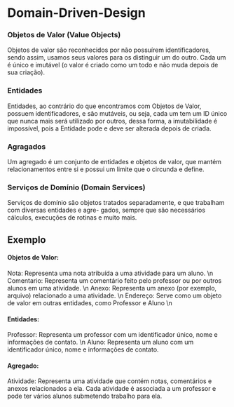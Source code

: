 # Domain-Driven-Design

### Objetos de Valor (Value Objects)
Objetos de valor são reconhecidos por não possuírem identificadores,
sendo assim, usamos seus valores para os distinguir um do outro. Cada um
é único e imutável (o valor é criado como um todo e não muda depois de
sua criação).

### Entidades
Entidades, ao contrário do que encontramos com Objetos de Valor, possuem identificadores, e são mutáveis,
ou seja, cada um tem um ID único que nunca mais será utilizado por outros, dessa forma, a imutabilidade é
impossível, pois a Entidade pode e deve ser alterada depois de criada.

### Agragados
Um agregado é um conjunto de entidades e objetos de valor, que mantém relacionamentos entre si e possui
um limite que o circunda e define.


### Serviços de Domínio (Domain Services)
Serviços de domínio são objetos tratados separadamente, e que trabalham com diversas entidades e agre-
gados, sempre que são necessários cálculos, execuções de rotinas e muito mais.

## Exemplo

#### Objetos de Valor:
Nota: Representa uma nota atribuída a uma atividade para um aluno. \n
Comentario: Representa um comentário feito pelo professor ou por outros alunos em uma atividade. \n
Anexo: Representa um anexo (por exemplo, arquivo) relacionado a uma atividade. \n
Endereço: Serve como um objeto de valor em outras entidades, como Professor e Aluno \n

#### Entidades:
Professor: Representa um professor com um identificador único, nome e informações de contato. \n
Aluno: Representa um aluno com um identificador único, nome e informações de contato.

#### Agregado:
Atividade: Representa uma atividade que contém notas, comentários e anexos relacionados a ela. Cada atividade é associada a um professor e pode ter vários alunos submetendo trabalho para ela.



